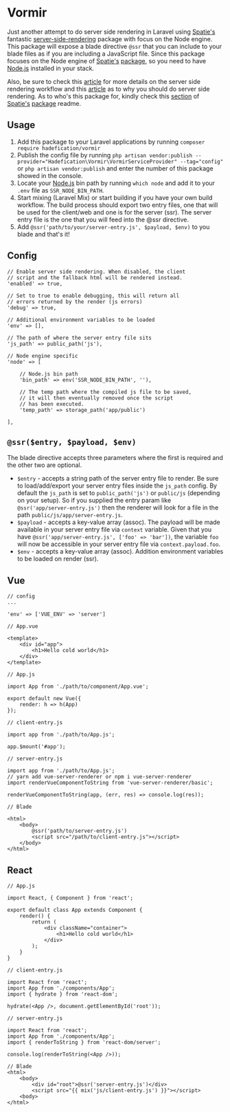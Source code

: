 # Vormir

Just another attempt to do server side rendering in Laravel using [Spatie's](https://github.com/spatie) fantastic [server-side-rendering](https://github.com/spatie/server-side-rendering) package with focus on the Node engine. This package will expose a blade directive `@ssr` that you can include to your blade files as if you are including a JavaScript file. Since this package focuses on the Node engine of [Spatie's](https://github.com/spatie) [package](https://github.com/spatie/server-side-rendering), so you need to have [Node.js](https://nodejs.org/) installed in your stack.

Also, be sure to check this [article](https://vuejsdevelopers.com/2017/11/06/vue-js-laravel-server-side-rendering/) for more details on the server side rendering workflow and this [article](https://medium.com/walmartlabs/the-benefits-of-server-side-rendering-over-client-side-rendering-5d07ff2cefe8) as to why you should do server side rendering. As to who's this package for, kindly check this [section](https://github.com/spatie/server-side-rendering#whos-this-package-for) of [Spatie's](https://github.com/spatie) [package](https://github.com/spatie/server-side-rendering) readme.

## Usage
1. Add this package to your Laravel applications by running `composer require hadefication/vormir`
2. Publish the config file by running `php artisan vendor:publish --provider="Hadefication\Vormir\VormirServiceProvider" --tag="config"` or `php artisan vendor:publish` and enter the number of this package showed in the console.
3. Locate your [Node.js](https://nodejs.org/) bin path by running `which node` and add it to your `.env` file as `SSR_NODE_BIN_PATH`.
4. Start mixing (Laravel Mix) or start building if you have your own build workflow. The build process should export two entry files, one that will be used for the client/web and one is for the server (ssr). The server entry file is the one that you will feed into the @ssr directive.
5. Add `@ssr('path/to/your/server-entry.js', $payload, $env)` to you blade and that's it!

## Config
```
// Enable server side rendering. When disabled, the client 
// script and the fallback html will be rendered instead.
'enabled' => true,

// Set to true to enable debugging, this will return all
// errors returned by the render (js errors)
'debug' => true,

// Additional environment variables to be loaded
'env' => [],

// The path of where the server entry file sits
'js_path' => public_path('js'),

// Node engine specific
'node' => [

    // Node.js bin path
    'bin_path' => env('SSR_NODE_BIN_PATH', ''),

    // The temp path where the compiled js file to be saved,
    // it will then eventually removed once the script
    // has been executed.
    'temp_path' => storage_path('app/public')

],
```

## `@ssr($entry, $payload, $env)`
The blade directive accepts three parameters where the first is required and the other two are optional.
- `$entry` - accepts a string path of the server entry file to render. Be sure to load/add/export your server entry files inside the `js_path` config. By default the `js_path` is set to `public_path('js')` or `public/js` (depending on your setup). So if you supplied the entry param like `@ssr('app/server-entry.js')` then the renderer will look for a file in the path `public/js/app/server-entry.js`.
- `$payload` - accepts a key-value array (assoc). The payload will be made available in your server entry file via `context` variable. Given that you have `@ssr('app/server-entry.js', ['foo' => 'bar'])`, the variable `foo` will now be accessible in your server entry file via `context.payload.foo`.
- `$env` - accepts a key-value array (assoc). Addition environment variables to be loaded on render (ssr).

## Vue
```
// config
...

'env' => ['VUE_ENV' => 'server']
```

```
// App.vue

<template>
    <div id="app">
        <h1>Hello cold world</h1>
    </div>
</template>
```

```
// App.js

import App from './path/to/component/App.vue';

export default new Vue({
    render: h => h(App)
});
```

```
// client-entry.js

import app from './path/to/App.js';

app.$mount('#app');
```

```
// server-entry.js

import app from './path/to/App.js';
// yarn add vue-server-renderer or npm i vue-server-renderer
import renderVueComponentToString from 'vue-server-renderer/basic';

renderVueComponentToString(app, (err, res) => console.log(res));
```

```
// Blade

<html>
    <body>
        @ssr('path/to/server-entry.js')
        <script src="/path/to/client-entry.js"></script>
    </body>
</html>
```

## React
```
// App.js

import React, { Component } from 'react';

export default class App extends Component {
    render() {
        return (
            <div className="container">
                <h1>Hello cold world</h1>
            </div>
        );
    }
}
```

```
// client-entry.js

import React from 'react';
import App from './components/App';
import { hydrate } from 'react-dom';

hydrate(<App />, document.getElementById('root'));
```

```
// server-entry.js

import React from 'react';
import App from './components/App';
import { renderToString } from 'react-dom/server';

console.log(renderToString(<App />));
```

```
// Blade
<html>
    <body>
        <div id="root">@ssr('server-entry.js')</div>
        <script src="{{ mix('js/client-entry.js') }}"></script>
    <body>
</html>
```